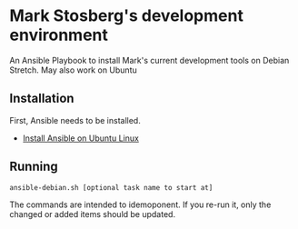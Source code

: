 
# Mark Stosberg's development environment

An Ansible Playbook to install Mark's current development tools on Debian Stretch. May also work on Ubuntu

## Installation

First, Ansible needs to be installed.

 * [Install Ansible on Ubuntu Linux](https://docs.ansible.com/ansible/latest/installation_guide/intro_installation.html#latest-releases-via-apt-ubuntu)

## Running

```
ansible-debian.sh [optional task name to start at]
```

The commands are intended to idemoponent. If you re-run it, only the changed or
added items should be updated.

